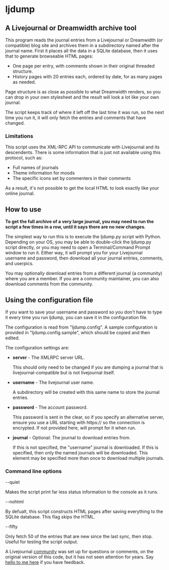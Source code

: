 # ljdump # 

## A Livejournal or Dreamwidth archive tool ##

This program reads the journal entries from a Livejournal or Dreamwidth (or compatible) blog site and archives them in a subdirectory named after the journal name.  First it places all the data in a SQLite database, then it uses that to generate browseable HTML pages:

* One page per entry, with comments shown in their original threaded structure.
* History pages with 20 entries each, ordered by date, for as many pages as needed.

Page structure is as close as possible to what Dreamwidth renders, so you can drop in your own stylesheet and the result will look a lot like your own journal.

The script keeps track of where it left off the last time it was run, so the next time you run it, it will only fetch the entries and comments that have changed.

### Limitations ###

This script uses the XML-RPC API to communicate with Livejournal and its descendents.  There is some information that is just not available using this protocol, such as:

* Full names of journals
* Theme information for moods
* The specific icons set by commenters in their comments

As a result, it's not possible to get the local HTML to look exactly like your online journal.

## How to use ##

__To get the full archive of a very large journal, you may need to run the script a few times in a row, until it says there are no new changes.__

The simplest way to run this is to execute the ljdump.py script with Python. Depending on your OS, you may be able to double-click the ljdump.py script directly, or you may need to open a Terminal/Command Prompt window to run it. Either way, it will prompt you for your Livejournal username and password, then download all your journal entries, comments, and userpics.

You may optionally download entries from a different journal (a community) where you are a member. If you are a community maintainer, you can also download comments from the community.

## Using the configuration file ##

If you want to save your username and password so you don't have to type it every time you run ljdump, you can save it in the configuration file.

The configuration is read from "ljdump.config". A sample configuration is provided in "ljdump.config.sample", which should be copied and then edited.

The configuration settings are:

* __server__ - The XMLRPC server URL.

  This should only need to be changed if you are dumping a journal that is livejournal-compatible but is not livejournal itself.

* __username__ - The livejournal user name.

  A subdirectory will be created with this same name to store the journal entries.

* __password__ - The account password.

  This password is sent in the clear, so if you specify an alternative server, ensure you use a URL starting with https:// so the connection is encrypted. If not provided here, will prompt for it when run.

* __journal__ - Optional: The journal to download entries from.

  If this is not specified, the "username" journal is downloaded. If this is specified, then only the named journals will be downloaded.  This element may be specified more than once to download multiple journals.

### Command line options ###

  --quiet

Makes the script print far less status information to the console as it runs.

  --nohtml

By defualt, this script constructs HTML pages after saving everything to the SQLite database.  This flag skips the HTML.

  --fifty

Only fetch 50 of the entries that are new since the last sync, then stop.  Useful for testing the script output.

A Livejournal [community](https://ljdump.livejournal.com) was set up for questions or comments, on the original version of this code, but it has not seen attention for years.  Say [hello to me here](https://garote.dreamwidth.org/330489.html) if you have feedback.